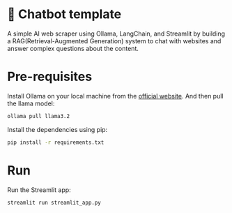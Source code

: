 # 💬 Chatbot template

A simple AI web scraper using Ollama, LangChain, and Streamlit by building a RAG(Retrieval-Augmented Generation) system to chat with websites and answer complex questions about the content.

# Pre-requisites
Install Ollama on your local machine from the [official website](https://ollama.com/). And then pull the llama model:

```bash
ollama pull llama3.2
```

Install the dependencies using pip:

```bash
pip install -r requirements.txt
```

# Run
Run the Streamlit app:

```bash
streamlit run streamlit_app.py
```
